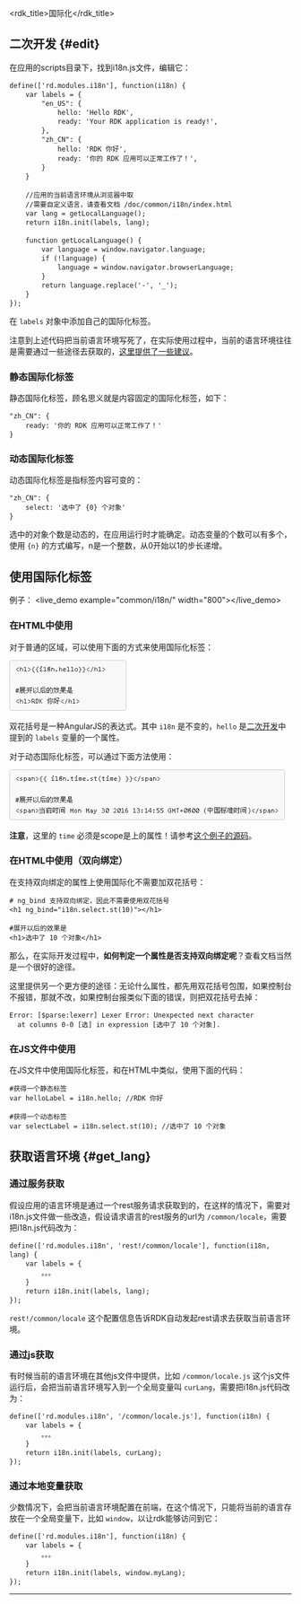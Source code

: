 <rdk_title>国际化</rdk_title>


## 二次开发 {#edit}

在应用的scripts目录下，找到i18n.js文件，编辑它：

	define(['rd.modules.i18n'], function(i18n) {
	    var labels = {
	        "en_US": {
	            hello: 'Hello RDK',
	            ready: 'Your RDK application is ready!',
	        },
	        "zh_CN": {
	            hello: 'RDK 你好',
	            ready: '你的 RDK 应用可以正常工作了！',
	        }
	    }

	    //应用的当前语言环境从浏览器中取
		//需要自定义语言，请查看文档 /doc/common/i18n/index.html
	    var lang = getLocalLanguage();
	    return i18n.init(labels, lang);
	    
	    function getLocalLanguage() {
	        var language = window.navigator.language; 
	        if (!language) {
	            language = window.navigator.browserLanguage; 
	        }
			return language.replace('-', '_');
	    }
	});

在 `labels` 对象中添加自己的国际化标签。

注意到上述代码把当前语言环境写死了，在实际使用过程中，当前的语言环境往往是需要通过一些途径去获取的，[这里提供了一些建议](#get_lang)。

### 静态国际化标签 ###

静态国际化标签，顾名思义就是内容固定的国际化标签，如下：

	"zh_CN": {
		ready: '你的 RDK 应用可以正常工作了！'
	}

### 动态国际化标签 ###

动态国际化标签是指标签内容可变的：

	"zh_CN": {
		select: '选中了 {0} 个对象'
	}

选中的对象个数是动态的，在应用运行时才能确定。动态变量的个数可以有多个，使用 `{n}` 的方式编写，n是一个整数，从0开始以1的步长递增。



## 使用国际化标签 ##

例子：
<live_demo example="common/i18n/" width="800"></live_demo>

### 在HTML中使用 ###

对于普通的区域，可以使用下面的方式来使用国际化标签：

![](normal.PNG)

双花括号是一种AngularJS的表达式。其中 `i18n` 是不变的，`hello` 是[二次开发](#edit)中提到的 `labels` 变量的一个属性。

对于动态国际化标签，可以通过下面方法使用：


![](dyn.PNG)

**注意**，这里的 `time` 必须是scope是上的属性！请参考[这个例子的源码](/doc/tools/live_demo/?common/i18n/)。

### 在HTML中使用（双向绑定） ###

在支持双向绑定的属性上使用国际化不需要加双花括号：

	# ng_bind 支持双向绑定，因此不需要使用双花括号
	<h1 ng_bind="i18n.select.st(10)"></h1>

	#展开以后的效果是
	<h1>选中了 10 个对象</h1>

那么，在实际开发过程中，**如何判定一个属性是否支持双向绑定呢**？查看文档当然是一个很好的途径。

这里提供另一个更方便的途径：无论什么属性，都先用双花括号包围，如果控制台不报错，那就不改，如果控制台报类似下面的错误，则把双花括号去掉：

	Error: [$parse:lexerr] Lexer Error: Unexpected next character
	  at columns 0-0 [选] in expression [选中了 10 个对象].

### 在JS文件中使用 ###

在JS文件中使用国际化标签，和在HTML中类似，使用下面的代码：

	#获得一个静态标签
	var helloLabel = i18n.hello; //RDK 你好

	#获得一个动态标签
	var selectLabel = i18n.select.st(10); //选中了 10 个对象

## 获取语言环境 {#get_lang}

### 通过服务获取 ###

假设应用的语言环境是通过一个rest服务请求获取到的，在这样的情况下，需要对i18n.js文件做一些改造，假设请求语言的rest服务的url为 `/common/locale`，需要把i18n.js代码改为：

	define(['rd.modules.i18n', 'rest!/common/locale'], function(i18n, lang) {	    
	    var labels = {
			。。。
	    }
	    return i18n.init(labels, lang);
	});

`rest!/common/locale` 这个配置信息告诉RDK自动发起rest请求去获取当前语言环境。


### 通过js获取 ###

有时候当前的语言环境在其他js文件中提供，比如 `/common/locale.js` 这个js文件运行后，会把当前语言环境写入到一个全局变量叫 `curLang`，需要把i18n.js代码改为：

	define(['rd.modules.i18n', '/common/locale.js'], function(i18n) {	    
	    var labels = {
			。。。
	    }
	    return i18n.init(labels, curLang);
	});


### 通过本地变量获取 ###

少数情况下，会把当前语言环境配置在前端，在这个情况下，只能将当前的语言存放在一个全局变量下，比如 `window`，以让rdk能够访问到它：

	define(['rd.modules.i18n'], function(i18n) {	    
	    var labels = {
			。。。
	    }
	    return i18n.init(labels, window.myLang);
	});

----


